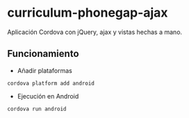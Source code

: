 # curriculum-phonegap-ajax
Aplicación Cordova con jQuery, ajax y vistas hechas a mano.

## Funcionamiento
- Añadir plataformas
```
cordova platform add android
```

- Ejecución en Android
```
cordova run android
```
